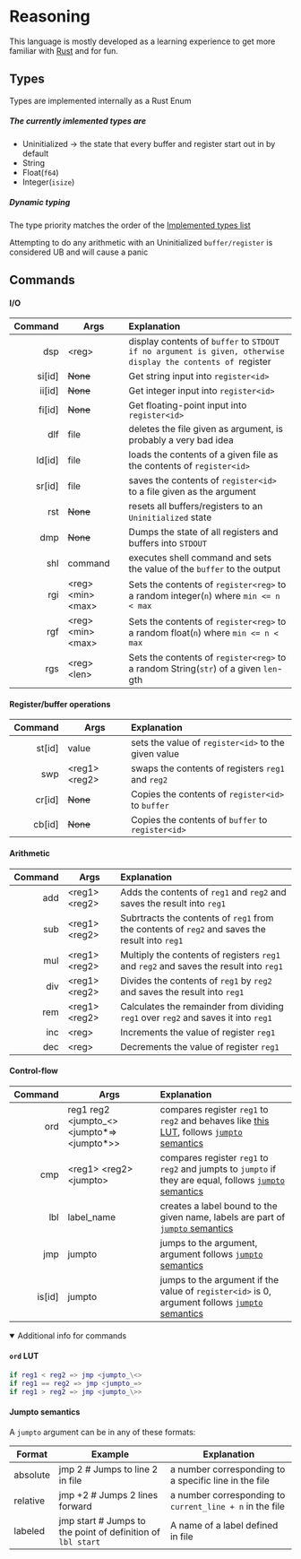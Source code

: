# Reasoning

This language is mostly developed as a learning experience to get more familiar with [Rust](https://rust-lang.org) and for fun.

## Types

Types are implemented internally as a Rust Enum

##### The currently imlemented types are

<a></a>

- Uninitialized -> the state that every buffer and register start out in by default
- String
- Float(`f64`)
- Integer(`isize`)

##### Dynamic typing

The type priority matches the order of the [Implemented types list](#the-currently-imlemented-types-are)

Attempting to do any arithmetic with an Uninitialized `buffer/register` is considered UB and will cause a panic

<!-- ## Terminology -->

## Commands

#### I/O

| Command | Args                    | Explanation                                                                                                         |
| ------: | ----------------------- | :------------------------------------------------------------------------------------------------------------------ |
|     dsp | \<reg\>                 | display contents of `buffer` to `STDOUT if no argument is given, otherwise display the contents of `register<id>` ` |
|  si[id] | ~~None~~                | Get string input into `register<id>`                                                                                |
|  ii[id] | ~~None~~                | Get integer input into `register<id>`                                                                               |
|  fi[id] | ~~None~~                | Get floating-point input into `register<id>`                                                                        |
|     dlf | file                    | deletes the file given as argument, is probably a very bad idea                                                     |
|  ld[id] | file                    | loads the contents of a given file as the contents of `register<id>`                                                |
|  sr[id] | file                    | saves the contents of `register<id>` to a file given as the argument                                                |
|     rst | ~~None~~                | resets all buffers/registers to an `Uninitialized` state                                                            |
|     dmp | ~~None~~                | Dumps the state of all registers and buffers into `STDOUT`                                                          |
|     shl | command                 | executes shell command and sets the value of the `buffer` to the output                                             |
|     rgi | \<reg\> \<min\> \<max\> | Sets the contents of `register<reg>` to a random integer(`n`) where `min <= n < max`                                |
|     rgf | \<reg\> \<min\> \<max\> | Sets the contents of `register<reg>` to a random float(`n`) where `min <= n < max`                                  |
|     rgs | \<reg\> \<len\>         | Sets the contents of `register<reg>` to a random String(`str`) of a given `len`-gth                                 |

#### Register/buffer operations

| Command | Args              | Explanation                                         |
| ------: | ----------------- | :-------------------------------------------------- |
|  st[id] | value             | sets the value of `register<id>` to the given value |
|     swp | \<reg1\> \<reg2\> | swaps the contents of registers `reg1` and `reg2`   |
|  cr[id] | ~~None~~          | Copies the contents of `register<id>` to `buffer`   |
|  cb[id] | ~~None~~          | Copies the contents of `buffer` to `register<id>`   |

#### Arithmetic

| Command | Args              | Explanation                                                                                    |
| ------: | ----------------- | :--------------------------------------------------------------------------------------------- |
|     add | \<reg1\> \<reg2\> | Adds the contents of `reg1` and `reg2` and saves the result into `reg1`                        |
|     sub | \<reg1\> \<reg2\> | Subrtracts the contents of `reg1` from the contents of `reg2` and saves the result into `reg1` |
|     mul | \<reg1\> \<reg2\> | Multiply the contents of registers `reg1` and `reg2` and saves the result into `reg1`          |
|     div | \<reg1\> \<reg2\> | Divides the contents of `reg1` by `reg2` and saves the result into `reg1`                      |
|     rem | \<reg1\> \<reg2\> | Calculates the remainder from dividing `reg1` over `reg2` and saves it into `reg1`             |
|     inc | \<reg\>           | Increments the value of register `reg1`                                                        |
|     dec | \<reg\>           | Decrements the value of register `reg1`                                                        |

#### Control-flow

| Command | Args                                               | Explanation                                                                                                                  |
| ------: | -------------------------------------------------- | :--------------------------------------------------------------------------------------------------------------------------- |
|     ord | reg1 reg2 \<jumpto\_\<> \<jumpto*=\> \<jumpto*\>\> | compares register `reg1` to `reg2` and behaves like [this LUT](#LUT), follows [`jumpto` semantics](#jumpto-semantics)        |
|     cmp | \<reg1\> \<reg2\> \<jumpto\>                       | compares register `reg1` to `reg2` and jumpts to `jumpto` if they are equal, follows [`jumpto` semantics](#jumpto-semantics) |
|     lbl | label_name                                         | creates a label bound to the given name, labels are part of [`jumpto` semantics](#jumpto-semantics)                          |
|     jmp | jumpto                                             | jumps to the argument, argument follows [`jumpto` semantics](#jumpto-semantics)                                              |
|  is[id] | jumpto                                             | jumps to the argument if the value of `register<id>` is 0, argument follows [`jumpto` semantics](#jumpto-semantics)          |

<details open>
<summary>Additional info for commands</summary>

<h4 id="LUT"><code>ord</code> LUT</h4>

```m
if reg1 < reg2 => jmp <jumpto_\<>
if reg1 == reg2 => jmp <jumpto_=>
if reg1 > reg2 => jmp <jumpto_\>>
```

#### Jumpto semantics

A `jumpto` argument can be in any of these formats:

| Format   | Example                                                     | Explanation                                              |
| -------- | ----------------------------------------------------------- | -------------------------------------------------------- |
| absolute | jmp 2 # Jumps to line 2 in file                             | a number corresponding to a specific line in the file    |
| relative | jmp +2 # Jumps 2 lines forward                              | a number corresponding to `current_line + n` in the file |
| labeled  | jmp start # Jumps to the point of definition of `lbl start` | A name of a label defined in file                        |

</details>
